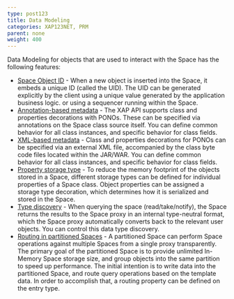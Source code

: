 ```yaml
---
type: post123
title: Data Modeling 
categories: XAP123NET, PRM
parent: none
weight: 400
---
```



Data Modeling for objects that are used to interact with the Space has the following features:

- [Space Object ID](./poco-object-id.html) - When a new object is inserted into the Space, it embeds a unique ID (called the UID). The UID can be generated explicitly by the client using a unique value generated by the application business logic. or using a sequencer running within the Space.
- [Annotation-based metadata](./pono-annotation-overview.html) - The XAP API supports class  and properties decorations with PONOs. These can be specified via annotations on the Space class source itself. You can define common behavior for all class instances, and specific behavior for class fields.
- [XML-based metadata](./pono-xml-metadata-overview.html) - Class and properties  decorations for PONOs can be specified via an external XML file, accompanied by the class byte code files located within the JAR/WAR. You can define common behavior for all class instances, and specific behavior for class fields.
- [Property storage type](./poco-storage-type.html) - To reduce the memory footprint of the objects stored in a Space, different storage types can be defined for individual properties of a Space class. Object properties can be assigned a storage type decoration, which determines how it is serialized and stored in the Space.
- [Type discovery](./poco-type-discovery.html) - When querying the space (read/take/notify), the Space returns the results to the Space proxy in an internal type-neutral format, which the Space proxy automatically converts back to the relevant user objects. You can control this data type discovery.
- [Routing in partitioned Spaces](./routing-in-partitioned-spaces.html) - A partitioned Space can perform Space operations against multiple Spaces from a single proxy transparently. The primary goal of the partitioned Space is to provide unlimited In-Memory Space storage size, and group objects into the same partition to speed up performance. The initial intention is to write data into the partitioned Space, and route query operations based on the template data. In order to accomplish that, a routing property can be defined on the entry type.

